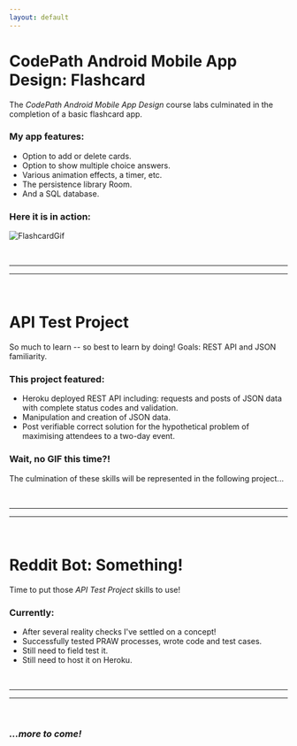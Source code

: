 ```yaml
---
layout: default
---
```

# CodePath Android Mobile App Design: Flashcard

The _CodePath Android Mobile App Design_ course labs culminated in the completion of a basic flashcard app. 

### My app features:

* Option to add or delete cards.
* Option to show multiple choice answers.
* Various animation effects, a timer, etc.
* The persistence library Room.
* And a SQL database.

### Here it is in action:

![FlashcardGif](https://i.imgur.com/dh8JZZD.gif)

&nbsp;

---
---

&nbsp;

# API Test Project

So much to learn -- so best to learn by doing! Goals: REST API and JSON familiarity.

### This project featured:

* Heroku deployed REST API including: requests and  posts of JSON data with complete status codes and validation.
* Manipulation and creation of JSON data.
* Post verifiable correct solution for the hypothetical problem of maximising attendees to a two-day event.

### Wait, no GIF this time?!

The culmination of these skills will be represented in the following project...

&nbsp;

---
---

&nbsp;

# Reddit Bot: Something!

Time to put those _API Test Project_ skills to use!

### Currently:

* After several reality checks I've settled on a concept!
* Successfully tested PRAW processes, wrote code and test cases.
* Still need to field test it.
* Still need to host it on Heroku.

&nbsp;

---
---

&nbsp;


### *...more to come!*
